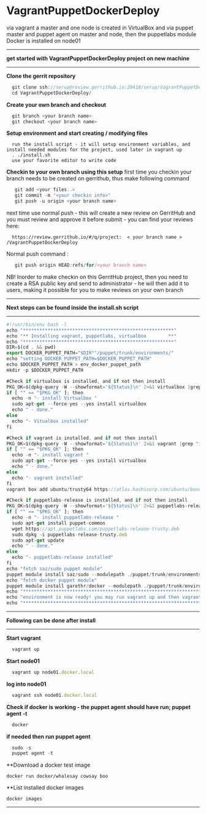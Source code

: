 # VagrantPuppetDockerDeploy
via vagrant a master and one node is created in VirtualBox and via puppet master and puppet agent on master and node, then the puppetlabs module Docker is installed on node01

*********************************************************************
**get started with VagrantPuppetDockerDeploy project on new machine**
*********************************************************************
**Clone the gerrit repository**
```javascript 
  git clone ssh://serup@review.gerrithub.io:29418/serup/VagrantPuppetDockerDeploy && scp -p -P 29418 serup@review.gerrithub.io:hooks/commit-msg VagrantPuppetDockerDeploy/.git/hooks/
  cd VagrantPuppetDockerDeploy/
```
**Create your own branch and checkout**
```javascript 
  git branch <your branch name>
  git checkout <your branch name>
```
**Setup environment and start creating / modifying files**
```
  run the install script - it will setup environment variables, and install needed modules for the project, used later in vagrant up
  . ./install.sh
  use your favorite editor to write code
```
**Checkin to your own branch using this setup**
 first time you checkin your branch needs to be created on gerrithub, thus make following command
```javascript 
   git add <your files..>
   git commit -m "<your checkin info>"
   git push -u origin <your branch name>
```
 next time use normal push - this will create a new review on GerritHub and you must review and approve it before submit - you can find your reviews here:
```
  https://review.gerrithub.io/#/q/project:  < your branch name >  /VagrantPuppetDockerDeploy
```
 Normal push command :
```javascript 
   git push origin HEAD:refs/for/<your branch name>
```
 NB! Inorder to make checkin on this GerritHub project, then you need to create a RSA public key and send to administrator - he will then add it to users, making it possible for you to make reviews on your own branch

*********************************************************************
**Next steps can be found inside the install.sh script**
*********************************************************************
```javascript 
#!/usr/bin/env bash -l
echo "*******************************************************"
echo "** Installing vagrant, puppetlabs, virtualbox        **"
echo "*******************************************************"
DIR=$(cd . && pwd)
export DOCKER_PUPPET_PATH="$DIR""/puppet/trunk/environments/"
echo "setting DOCKER_PUPPET_PATH=$DOCKER_PUPPET_PATH"
echo $DOCKER_PUPPET_PATH > env_docker_puppet_path
mkdir -p $DOCKER_PUPPET_PATH

#Check if virtualbox is installed, and if not then install
PKG_OK=$(dpkg-query -W --showformat='${Status}\n' 2>&1 virtualbox |grep "install ok installed")
if [ "" == "$PKG_OK" ]; then
  echo -n "- install Virtualbox "
  sudo apt-get --force-yes --yes install virtualbox 
  echo " - done."
else
  echo "- Vitualbox installed"
fi

#Check if vagrant is installed, and if not then install
PKG_OK=$(dpkg-query -W --showformat='${Status}\n' 2>&1 vagrant |grep "install ok installed")
if [ "" == "$PKG_OK" ]; then
  echo -n "- install vagrant "
  sudo apt-get --force-yes --yes install virtualbox 
  echo " - done."
else
  echo "- vagrant installed"
fi
vagrant box add ubuntu/trusty64 https://atlas.hashicorp.com/ubuntu/boxes/trusty64/versions/14.04/providers/virtualbox.box

#Check if puppetlabs-release is installed, and if not then install
PKG_OK=$(dpkg-query -W --showformat='${Status}\n' 2>&1 puppetlabs-release |grep "install ok installed")
if [ "" == "$PKG_OK" ]; then
  echo -n "- install puppetlabs-release "
  sudo apt-get install puppet-common
  wget https://apt.puppetlabs.com/puppetlabs-release-trusty.deb
  sudo dpkg -i puppetlabs-release-trusty.deb
  sudo apt-get update 
  echo " - done."
else
  echo "- puppetlabs-release installed"
fi
echo "fetch saz/sudo puppet module"
puppet module install saz/sudo --modulepath ./puppet/trunk/environments/devtest/modules
echo "fetch docker puppet module"
puppet module install garethr/docker --modulepath ./puppet/trunk/environments/devtest/modules
echo "*******************************************************************************************"
echo "environment is now ready! you may run vagrant up and then vagrant up node01.docker.local"
echo "*******************************************************************************************"
```
*********************************************************************
**Following can be done after install**
*********************************************************************
**Start vagrant**
```javascript 
  vagrant up
```
**Start node01**
```javascript 
  vagrant up node01.docker.local
```
**log into node01**
```javascript 
  vagrant ssh node01.docker.local
```
**Check if docker is working - the puppet agent should have run; puppet agent -t**
```javascript 
  docker
```
**if needed then run puppet agent**
```javascript 
  sudo -s
  puppet agent -t
```
**Download a docker test image
```
docker run docker/whalesay cowsay boo
```
**List installed docker images
```
docker images
```

 
*****************************
